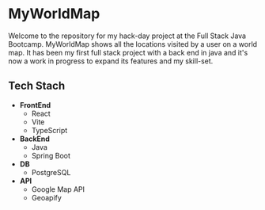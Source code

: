# MyWorldMap

Welcome to the repository for my hack-day project at the </salt> Full Stack Java Bootcamp. MyWorldMap shows all the locations visited by a user on a world map. It has been my first full stack project with a back end in java and it's now a work in progress to expand its features and my skill-set.

## Tech Stach

* __FrontEnd__
    * React
    * Vite
    * TypeScript
* __BackEnd__
    * Java
    * Spring Boot
* __DB__
    * PostgreSQL
* __API__
    * Google Map API
    * Geoapify
